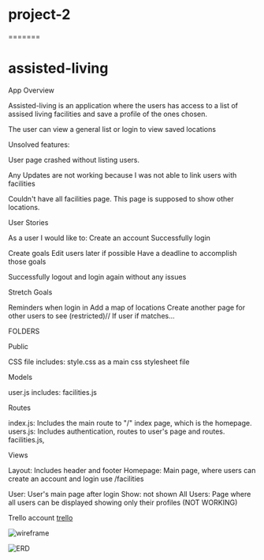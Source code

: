 
# project-2
=======
# assisted-living
App Overview

Assisted-living  is an application where the users has access to a list of assised living facilities and save a profile of the ones chosen.

The user can view a general list or login to view saved locations


Unsolved features:

User page crashed without listing users.

Any Updates are not working because I was not able to link users with facilities

Couldn't have all facilities page. This page is supposed to show other locations.

User Stories

As a user I would like to:
Create an account
Successfully login

Create goals
Edit users later if possible
Have a deadline to accomplish those goals

Successfully logout and login again without any issues

Stretch Goals

Reminders when login in
Add a map of locations
Create another page for other users to see (restricted)// If user if matches...


FOLDERS

Public

CSS file includes:
style.css as a main css stylesheet file
 
Models

user.js includes:
facilities.js

Routes

index.js: Includes the main route to "/" index page, which is the homepage.
users.js: Includes authentication, routes to user's page and routes.
facilities.js, 

Views

Layout: Includes header and footer
Homepage: Main page, where users can create an account and login  use /facilities

User: User's main page after login
Show: not shown
All Users: Page where all users can be displayed showing only their profiles (NOT WORKING)




 Trello account [trello](https://trello.com/b/aLDTbqDu/wdi-project-2) 


![wireframe](https://i.imgur.com/HGAq11a.png)

![ERD](https://i.imgur.com/BnLIcsm.jpg)

